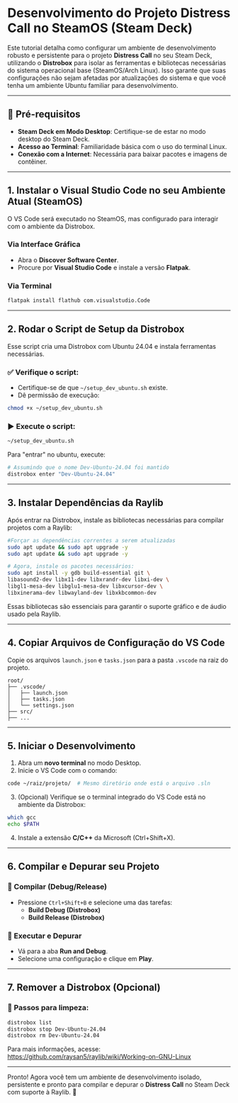 # Desenvolvimento do Projeto Distress Call no SteamOS (Steam Deck)

Este tutorial detalha como configurar um ambiente de desenvolvimento robusto e persistente para o projeto **Distress Call** no seu Steam Deck, utilizando o **Distrobox** para isolar as ferramentas e bibliotecas necessárias do sistema operacional base (SteamOS/Arch Linux). Isso garante que suas configurações não sejam afetadas por atualizações do sistema e que você tenha um ambiente Ubuntu familiar para desenvolvimento.

---

## 📌 Pré-requisitos

- **Steam Deck em Modo Desktop**: Certifique-se de estar no modo desktop do Steam Deck.
- **Acesso ao Terminal**: Familiaridade básica com o uso do terminal Linux.
- **Conexão com a Internet**: Necessária para baixar pacotes e imagens de contêiner.

---

## 1. Instalar o Visual Studio Code no seu Ambiente Atual (SteamOS)

O VS Code será executado no SteamOS, mas configurado para interagir com o ambiente da Distrobox.

### Via Interface Gráfica

- Abra o **Discover Software Center**.
- Procure por **Visual Studio Code** e instale a versão **Flatpak**.

### Via Terminal

```bash
flatpak install flathub com.visualstudio.Code
```

---

## 2. Rodar o Script de Setup da Distrobox

Esse script cria uma Distrobox com Ubuntu 24.04 e instala ferramentas necessárias.

### ✅ Verifique o script:

- Certifique-se de que `~/setup_dev_ubuntu.sh` existe.
- Dê permissão de execução:

```bash
chmod +x ~/setup_dev_ubuntu.sh
```

### ▶️ Execute o script:

```bash
~/setup_dev_ubuntu.sh
```

Para "entrar" no ubuntu, execute:

```bash
# Assumindo que o nome Dev-Ubuntu-24.04 foi mantido
distrobox enter "Dev-Ubuntu-24.04"
```

---

## 3. Instalar Dependências da Raylib

Após entrar na Distrobox, instale as bibliotecas necessárias para compilar projetos com a Raylib:

```bash
#Forçar as dependências correntes a serem atualizadas
sudo apt update && sudo apt upgrade -y
sudo apt update && sudo apt upgrade -y

# Agora, instale os pacotes necessários:
sudo apt install -y gdb build-essential git \
libasound2-dev libx11-dev libxrandr-dev libxi-dev \
libgl1-mesa-dev libglu1-mesa-dev libxcursor-dev \
libxinerama-dev libwayland-dev libxkbcommon-dev
```

Essas bibliotecas são essenciais para garantir o suporte gráfico e de áudio usado pela Raylib.

---

## 4. Copiar Arquivos de Configuração do VS Code

Copie os arquivos `launch.json` e `tasks.json` para a pasta `.vscode` na raiz do projeto.

```
root/
├── .vscode/
│   ├── launch.json
│   ├── tasks.json
│   └── settings.json
├── src/
├── ...
```

---

## 5. Iniciar o Desenvolvimento

1. Abra um **novo terminal** no modo Desktop.
2. Inicie o VS Code com o comando:

```bash
code ~/raiz/projeto/  # Mesmo diretório onde está o arquivo .sln
```

3. (Opcional) Verifique se o terminal integrado do VS Code está no ambiente da Distrobox:

```bash
which gcc
echo $PATH
```

4. Instale a extensão **C/C++** da Microsoft (Ctrl+Shift+X).

---

## 6. Compilar e Depurar seu Projeto

### 🔧 Compilar (Debug/Release)

- Pressione `Ctrl+Shift+B` e selecione uma das tarefas:
  - **Build Debug (Distrobox)**
  - **Build Release (Distrobox)**

### 🐞 Executar e Depurar

- Vá para a aba **Run and Debug**.
- Selecione uma configuração e clique em **Play**.

---

## 7. Remover a Distrobox (Opcional)

### 🧹 Passos para limpeza:

```bash
distrobox list
distrobox stop Dev-Ubuntu-24.04
distrobox rm Dev-Ubuntu-24.04
```

Para mais informações, acesse: https://github.com/raysan5/raylib/wiki/Working-on-GNU-Linux

---

Pronto! Agora você tem um ambiente de desenvolvimento isolado, persistente e pronto para compilar e depurar o **Distress Call** no Steam Deck com suporte à Raylib. 🚀

